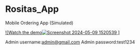 # Rositas_App
Mobile Ordering App (Simulated)

[![Watch the demo![Screenshot 2024-05-09 1520539](https://github.com/abeld10/Rositas_App/assets/90793445/4318acf1-c469-4bf1-9ece-1116ca0327ad)
]](https://drive.google.com/file/d/1Qde0w4_hrd-A1-rmvWcX9Xi5HXhN80Nq/view?usp=sharing)


Admin username:admin@gmail.com
Admin password:test1234
